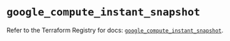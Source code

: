# `google_compute_instant_snapshot`

Refer to the Terraform Registry for docs: [`google_compute_instant_snapshot`](https://registry.terraform.io/providers/hashicorp/google/6.34.1/docs/resources/compute_instant_snapshot).
